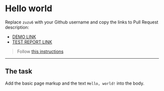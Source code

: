 # Hello world
Replace `zuzu6` with your Github username and copy the links to Pull Request description:
- [DEMO LINK](https://zuzu6.github.io/layout_hello-world/)
- [TEST REPORT LINK](https://zuzu6.github.io/layout_hello-world/report/html_report/)

> Follow [this instructions](https://mate-academy.github.io/layout_task-guideline/#how-to-solve-the-layout-tasks-on-github)
___

## The task 
Add the basic page markup and the text `Hello, world!` into the body.
